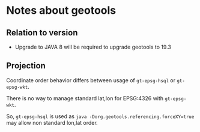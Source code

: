 # Notes about geotools

## Relation to version

* Upgrade to JAVA 8 will be required to upgrade geotools to 19.3

## Projection

Coordinate order behavior differs between usage of `gt-epsg-hsql` or `gt-epsg-wkt`.

There is no way to manage standard lat,lon for EPSG:4326 with `gt-epsg-wkt`.

So, `gt-epsg-hsql` is used as `java -Dorg.geotools.referencing.forceXY=true` may allow non standard lon,lat order.



